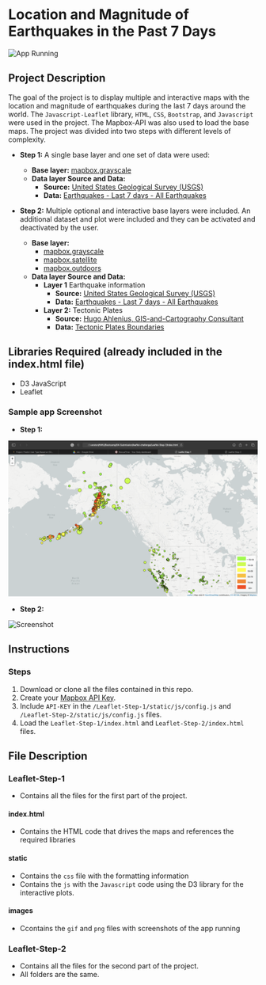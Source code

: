 # Location and Magnitude of Earthquakes in the Past 7 Days

![App Running](images/step_2.gif "App Running")


## Project Description

The goal of the project is to display multiple and interactive maps with the location and magnitude of earthquakes during the last 7 days around the world. The `Javascript-Leaflet` library, `HTML`, `CSS`, `Bootstrap`, and `Javascript` were used in the project. The Mapbox-API was also used to load the base maps. The project was divided into two steps with different levels of complexity.

- **Step 1:**
A single base layer and one set of data were used:
  - **Base layer:** [mapbox.grayscale](https://docs.mapbox.com/api/maps/#raster-tiles)
  - **Data layer Source and Data:**
    - **Source:** [United States Geological Survey (USGS)](https://earthquake.usgs.gov/earthquakes/feed/v1.0/geojson.php)
    - **Data:** [Earthquakes - Last 7 days - All Earthquakes](https://earthquake.usgs.gov/earthquakes/feed/v1.0/summary/all_week.geojson)

- **Step 2:**
Multiple optional and interactive base layers were included. An additional dataset and plot were included and they can be activated and deactivated by the user.
  - **Base layer:**
    - [mapbox.grayscale](https://docs.mapbox.com/api/maps/#raster-tiles)
    - [mapbox.satellite](https://docs.mapbox.com/api/maps/#raster-tiles)
    - [mapbox.outdoors](https://docs.mapbox.com/api/maps/#raster-tiles)
  - **Data layer Source and Data:**
    - **Layer 1** Earthquake information
      - **Source:** [United States Geological Survey (USGS)](https://earthquake.usgs.gov/earthquakes/feed/v1.0/geojson.php)
      - **Data:** [Earthquakes - Last 7 days - All Earthquakes](https://earthquake.usgs.gov/earthquakes/feed/v1.0/summary/all_week.geojson)
    - **Layer 2:** Tectonic Plates
      - **Source:** [Hugo Ahlenius, GIS-and-Cartography Consultant](https://github.com/fraxen/tectonicplates)
      - **Data:** [Tectonic Plates Boundaries](https://raw.githubusercontent.com/fraxen/tectonicplates/master/GeoJSON/PB2002_boundaries.json)

## Libraries Required (already included in the index.html file)

- D3 JavaScript
- Leaflet


### Sample app Screenshot

- **Step 1:**

![Screenshot](images/step_1.png "Screenshot")

- **Step 2:**

![Screenshot](images/step_2.png "Screenshot")


## Instructions

### Steps

1. Download or clone all the files contained in this repo.
2. Create your  [Mapbox API Key](https://account.mapbox.com/auth/signup/).
3. Include `API-KEY`  in the `/Leaflet-Step-1/static/js/config.js` and `/Leaflet-Step-2/static/js/config.js` files.
4. Load the `Leaflet-Step-1/index.html` and `Leaflet-Step-2/index.html` files.


## File Description

### Leaflet-Step-1

- Contains all the files for the first part of the project.

#### index.html

- Contains the HTML code that drives the maps and references the required libraries

#### static

- Contains the `css` file with the formatting information
- Contains the `js` with the `Javascript` code using the D3 library for the interactive plots.

#### images

- Ccontains the `gif` and `png` files with screenshots of the app running

### Leaflet-Step-2

- Contains all the files for the second part of the project.
- All folders are the same.


